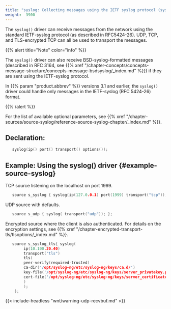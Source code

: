 ```yaml
---
title: "syslog: Collecting messages using the IETF syslog protocol (syslog() driver)"
weight:  3900
---
```

<!-- DISCLAIMER: This file is based on the syslog-ng Open Source Edition documentation https://github.com/balabit/syslog-ng-ose-guides/commit/2f4a52ee61d1ea9ad27cb4f3168b95408fddfdf2 and is used under the terms of The syslog-ng Open Source Edition Documentation License. The file has been modified by Axoflow. -->

The `syslog()` driver can receive messages from the network using the standard IETF-syslog protocol (as described in RFC5424-26). UDP, TCP, and TLS-encrypted TCP can all be used to transport the messages.

{{% alert title="Note" color="info" %}}

The `syslog()` driver can also receive BSD-syslog-formatted messages (described in RFC 3164, see {{% xref "/chapter-concepts/concepts-message-structure/concepts-message-bsdsyslog/_index.md" %}}) if they are sent using the IETF-syslog protocol.

In {{% param "product.abbrev" %}} versions 3.1 and earlier, the `syslog()` driver could handle only messages in the IETF-syslog (RFC 5424-26) format.

{{% /alert %}}

For the list of available optional parameters, see {{% xref "/chapter-sources/source-syslog/reference-source-syslog-chapter/_index.md" %}}.


## Declaration:

```c
   syslog(ip() port() transport() options());
```



## Example: Using the syslog() driver {#example-source-syslog}

TCP source listening on the localhost on port 1999.

```c
   source s_syslog { syslog(ip(127.0.0.1) port(1999) transport("tcp")); };
```

UDP source with defaults.

```c
   source s_udp { syslog( transport("udp")); };
```

Encrypted source where the client is also authenticated. For details on the encryption settings, see {{% xref "/chapter-encrypted-transport-tls/tlsoptions/_index.md" %}}.

```c
   source s_syslog_tls{ syslog(
        ip(10.100.20.40)
        transport("tls")
        tls(
        peer-verify(required-trusted)
        ca-dir('/opt/syslog-ng/etc/syslog-ng/keys/ca.d/')
        key-file('/opt/syslog-ng/etc/syslog-ng/keys/server_privatekey.pem')
        cert-file('/opt/syslog-ng/etc/syslog-ng/keys/server_certificate.pem')
        )
        );
    };
```


{{< include-headless "wnt/warning-udp-recvbuf.md" >}}
